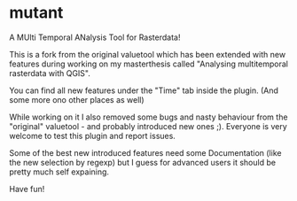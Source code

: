 mutant
======

A MUlti Temporal ANalysis Tool for Rasterdata!

This is a fork from the original valuetool which has been extended with new features during working on my masterthesis called "Analysing multitemporal rasterdata with QGIS".

You can find all new features under the "Time" tab inside the plugin. (And some more ono other places as well)

While working on it I also removed some bugs and nasty behaviour from the "original" valuetool - and probably introduced new ones ;).
Everyone is very welcome to test this plugin and report issues.

Some of the best new introduced features need some Documentation (like the new selection by regexp) but I guess for advanced users it should be pretty much self expaining.

Have fun!
